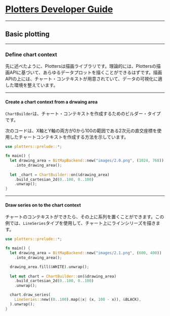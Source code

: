 # [Plotters Developer Guide](https://plotters-rs.github.io/book/)

---

## Basic plotting

---

### Define chart context

先に述べたように、Plottersは描画ライブラリです。理論的には、Plottersの描画APIに基づいて、あらゆるデータプロットを描くことができるはずです。描画APIの上には、チャート・コンテキストが用意されていて、データの可視化に適した環境を整えています。

---

#### Create a chart context from a drwaing area

`ChartBuilder`は、チャート・コンテキストを作成するためのビルダー・タイプです。

次のコードは、X軸とY軸の両方が0から100の範囲である2次元の直交座標を使用したチャートコンテキストを作成する方法を示しています。

```rust
use plotters::prelude::*;

fn main() {
  let drawing_area = BitMapBackend::new("images/2.0.png", (1024, 768))
    .into_drawing_area();
  
  let _chart = ChartBuilder::on(&drawing_area)
    .build_cartesian_2d(0..100, 0..100)
    .unwrap();
}
```

---

#### Draw series on to the chart context

チャートのコンテキストができたら、その上に系列を置くことができます。この例では、`LineSeries`タイプを使用して、チャート上にラインシリーズを描きます。

```rust
use plotters::prelude::*;

fn main() {
  let drawing_area = BitMapBackend::new("images/2.1.png", (600, 400))
    .into_drawing_area();

  drawing_area.fill(&WHITE).unwrap();
  
  let mut chart = ChartBuilder::on(&drawing_area)
    .build_cartesian_2d(0..100, 0..100)
    .unwrap();

  chart.draw_series(
    LineSeries::new((0..100).map(|x| (x, 100 - x)), &BLACK),
  ).unwrap();
}
```



